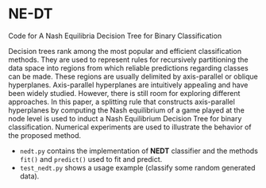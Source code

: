 # NE-DT
Code for A Nash Equilibria Decision Tree for Binary Classification

Decision trees rank among the most popular and efficient classification methods. They are used to represent rules for recursively partitioning the data space into regions from which reliable predictions regarding classes can be made. These regions are usually delimited by axis-parallel or oblique hyperplanes. Axis-parallel hyperplanes are intuitively appealing and have been widely studied. However, there is still room for exploring different approaches. In this paper, a splitting rule that constructs axis-parallel hyperplanes by computing the Nash equilibrium of a game played at the node level is used to induct a Nash Equilibrium Decision Tree for binary classification. Numerical experiments are used to illustrate the behavior of the proposed method.

- `nedt.py` contains the implementation of __NEDT__ classifier and the methods `fit()` and `predict()` used to fit and predict.
- `test_nedt.py` shows a usage example (classify some random generated data).
